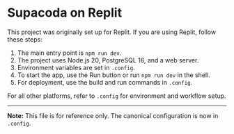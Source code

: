 # Supacoda on Replit

This project was originally set up for Replit. If you are using Replit, follow these steps:

1. The main entry point is `npm run dev`.
2. The project uses Node.js 20, PostgreSQL 16, and a web server.
3. Environment variables are set in `.config`.
4. To start the app, use the Run button or run `npm run dev` in the shell.
5. For deployment, use the build and run commands in `.config`.

For all other platforms, refer to `.config` for environment and workflow setup.

---

**Note:** This file is for reference only. The canonical configuration is now in `.config`.
